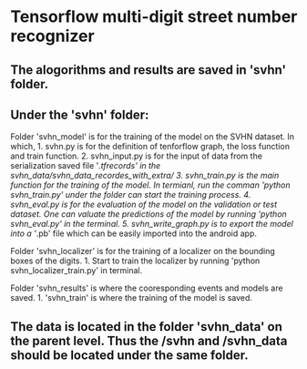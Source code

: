 # Tensorflow multi-digit street number recognizer

## The alogorithms and results are saved in 'svhn' folder. 

## Under the 'svhn' folder: 

  Folder 'svhn_model' is for the training of the model on the SVHN dataset. In which, 
    1. svhn.py is for the definition of tenforflow graph, the loss function and train function.
    2. svhn_input.py is for the input of data from the serialization saved file '*.tfrecords' in the svhn_data/svhn_data_recordes_with_extra/
    3. svhn_train.py is the main function for the training of the model. In termianl, run the comman 'python svhn_train.py' under the folder can start the training process.
    4. svhn_eval.py is for the evaluation of the model on the validation or test dataset. One can valuate the predictions of the model by running 'python svhn_eval.py' in the terminal.
    5. svhn_write_graph.py is to export the model into a '*.pb' file which can be easily imported into the android app.

  Folder 'svhn_localizer' is for the training of a localizer on the bounding boxes of the digits.
    1. Start to train the localizer by running 'python svhn_localizer_train.py' in terminal.

  Folder 'svhn_results' is where the cooresponding events and models are saved. 
    1. 'svhn_train' is where the training of the model is saved.

## The data is located in the folder 'svhn_data' on the parent level. Thus the /svhn and /svhn_data should be located under the same folder.


